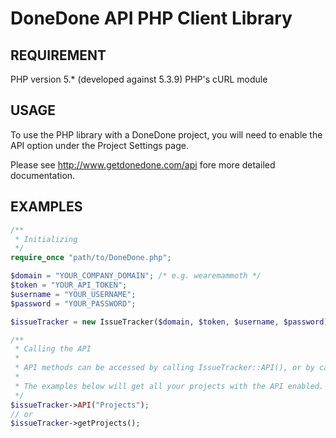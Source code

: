 # DoneDone API PHP Client Library

## REQUIREMENT
PHP version 5.* (developed against 5.3.9)
PHP's cURL module

## USAGE
To use the PHP library with a DoneDone project, you will need to enable the API option under the Project Settings page.

Please see http://www.getdonedone.com/api fore more detailed documentation.

## EXAMPLES 
```php
/**
 * Initializing
 */
require_once "path/to/DoneDone.php";

$domain = "YOUR_COMPANY_DOMAIN"; /* e.g. wearemammoth */
$token = "YOUR_API_TOKEN";
$username = "YOUR_USERNAME";
$password = "YOUR_PASSWORD";

$issueTracker = new IssueTracker($domain, $token, $username, $password);

/**
 * Calling the API 
 *
 * API methods can be accessed by calling IssueTracker::API(), or by calling the equivalent shorthand.
 *
 * The examples below will get all your projects with the API enabled.
 */
$issueTracker->API("Projects");
// or
$issueTracker->getProjects();
```
